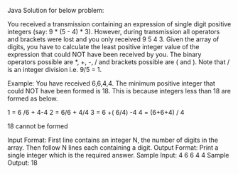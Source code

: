 Java Solution for below problem:

You received a transmission containing an expression of single digit positive integers (say: 9 * (5 - 4) * 3). However, during transmission all operators and brackets were lost and you only received     9 5 4 3.  Given the array of digits, you have to calculate the least positive integer value of the expression that could NOT have been received by you.  The binary operators possible are *, +, -, / and brackets possible are ( and ).  Note that / is an integer division i.e. 9/5 = 1.

Example:  You have received 6,6,4,4. The minimum positive integer that could NOT have been formed is  18. This is because integers less than 18 are formed as below.

1 = 6 /6 + 4-4
2 = 6/6 + 4/4
3 = 6  +( 6/4) -4
4 = (6+6+4) / 4

18 cannot be formed

Input Format:
First line contains an integer N, the number of digits in the array.
Then follow N lines each containing a digit.
Output Format:
Print a single integer which is the required answer.
Sample Input:
4
6
6
4
4
Sample Output:
18


